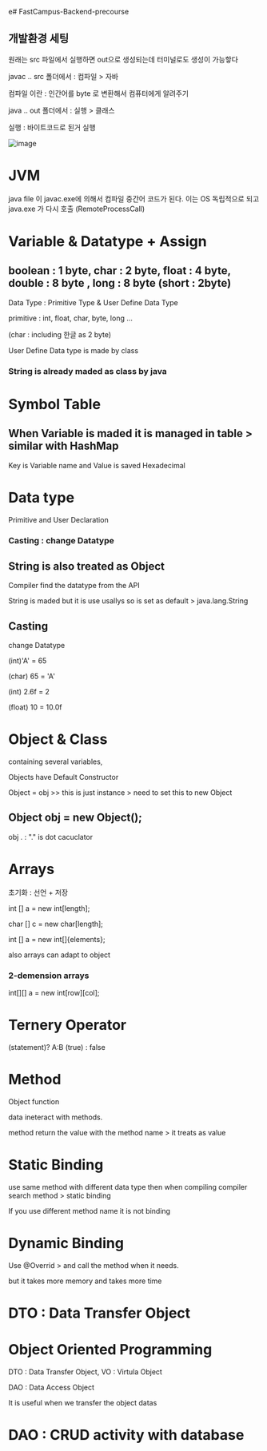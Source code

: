 e# FastCampus-Backend-precourse

## 개발환경 세팅
원래는 src 파일에서 실행하면 out으로 생성되는데 터미널로도 생성이 가능핳다

javac .. src 폴더에서 : 컴파일  > 자바

컴파일 이란 : 인간어를 byte 로 변환해서 컴퓨터에게 알려주기  

java .. out 폴더에서 : 실행 > 클래스

실행 : 바이트코드로 된거 실행

![image](https://github.com/user-attachments/assets/13f0b268-87d1-4b1d-b9e1-a87558a1239b)

# JVM
java file 이 javac.exe에 의해서 컴파일 중간어 코드가 된다. 이는 OS 독립적으로 되고 java.exe 가 다시 호출 (RemoteProcessCall)

# Variable & Datatype + Assign

## boolean : 1 byte, char : 2 byte, float : 4 byte, double : 8 byte , long : 8 byte (short : 2byte)

Data Type  : Primitive Type & User Define Data Type

primitive : int, float, char, byte, long ...

(char : including 한글 as 2 byte)

User Define Data type is made by class

### String is already maded as class by java

# Symbol Table
## When Variable is maded it is managed in table > similar with HashMap

Key is  Variable name and Value is saved Hexadecimal


# Data type
Primitive and User Declaration

### Casting : change Datatype

## String is also treated as Object 

Compiler find the datatype from the API

String is maded but it is use usallys so is set as default > java.lang.String

## Casting
change Datatype

(int)'A' = 65 

(char) 65 = 'A'

(int) 2.6f = 2

(float) 10 = 10.0f

# Object & Class
containing several variables,

Objects have Default Constructor

Object = obj >> this is just instance  > need to set this to new Object

## Object obj = new Object();

obj . : "." is dot cacuclator

# Arrays
초기화 : 선언 + 저장

int [] a = new int[length];

char [] c = new char[length];

int [] a = new int[]{elements};

also arrays can adapt to object

### 2-demension arrays
int[][] a = new int[row][col];

# Ternery Operator
(statement)? A:B  (true) : false

# Method
Object function 

data ineteract with methods.

method return the value with the method name > it treats as value

# Static Binding

use same method with different data type then when compiling compiler search method > static binding

If you use different method name it is not binding

# Dynamic Binding

Use @Overrid > and call the method when it needs.

but it takes more memory and takes more time

# DTO : Data Transfer Object

# Object Oriented Programming

DTO : Data Transfer Object, VO : Virtula Object

DAO : Data Access Object

It is useful when we transfer the object datas

# DAO : CRUD activity with database

